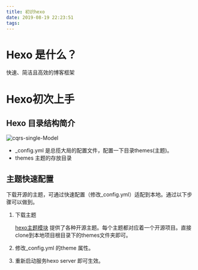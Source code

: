 ```yaml
---
title: 初识hexo
date: 2019-08-19 22:23:51
tags:
---
```


# Hexo 是什么？

快速、简洁且高效的博客框架
# Hexo初次上手

## Hexo 目录结构简介

![cqrs-single-Model](https://i.postimg.cc/L6dJD3W1/files-In-Hexo.png)




- _config.yml 是总揽大局的配置文件，配置一下目录themes(主题)。
- themes 主题的存放目录

## 主题快速配置

下载开源的主题，可通过快速配置（修改_config.yml）适配到本地。通过以下步骤可以做到。

1. 下载主题

   [hexo主题模块](https://hexo.io/themes/) 提供了各种开源主题。每个主题都对应着一个开源项目。直接clone到本地项目根目录下的themes文件夹即可。

2. 修改_config.yml 的theme 属性。

3. 重新启动服务hexo server 即可生效。

